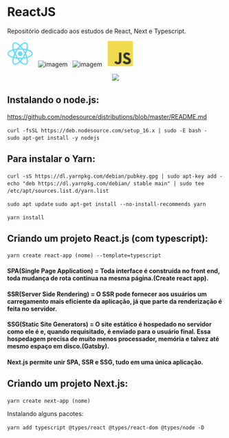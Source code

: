 # ReactJS

Repositório dedicado aos estudos de React, Next e Typescript.

<img src="https://raw.githubusercontent.com/devicons/devicon/master/icons/react/react-original.svg" width="60"> &nbsp;
<img src="https://iconape.com/wp-content/files/gm/82643/svg/next-js.svg" alt="imagem" width="60"> &nbsp;
<img src="https://cdn.iconscout.com/icon/free/png-512/typescript-1174965.png" alt="imagem" width="60"> &nbsp;
<img src="https://raw.githubusercontent.com/devicons/devicon/master/icons/javascript/javascript-original.svg" alt="imagem" width="60"> &nbsp;

<p align="center">
<img src="https://i.imgur.com/Q6wXoPn.png" width=750px/>
  
## **Instalando o node.js:**

https://github.com/nodesource/distributions/blob/master/README.md

`curl -fsSL https://deb.nodesource.com/setup_16.x | sudo -E bash -`<br>
`sudo apt-get install -y nodejs`<br>
  
## **Para instalar o Yarn:**

`curl -sS https://dl.yarnpkg.com/debian/pubkey.gpg | sudo apt-key add -`
`echo "deb https://dl.yarnpkg.com/debian/ stable main" | sudo tee /etc/apt/sources.list.d/yarn.list`
  
`sudo apt update`
`sudo apt-get install --no-install-recommends yarn`
  
`yarn install`

## **Criando um projeto React.js (com typescript):**

`yarn create react-app (nome) --template=typescript`

#### **SPA(Single Page Application)** = Toda interface é construída no front end, toda mudança de rota continua na mesma página.(Create react app).

#### **SSR(Server Side Rendering)** = O SSR pode fornecer aos usuários um carregamento mais eficiente da aplicação, já que parte da renderização é feita no servidor.

#### **SSG(Static Site Generators)** = O site estático é hospedado no servidor como ele é e, quando requisitado, é enviado para o usuário final. Essa hospedagem precisa de muito menos processador, memória e talvez até mesmo espaço em disco.(Gatsby).

#### Next.js permite unir SPA, SSR e SSG, tudo em uma única aplicação.

## **Criando um projeto Next.js:**

`yarn create next-app (nome)`

Instalando alguns pacotes:

`yarn add typescript @types/react @types/react-dom @types/node -D`
